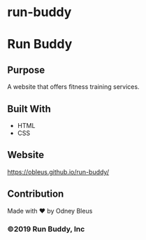 # run-buddy
# Run Buddy

## Purpose
A website that offers fitness training services.

## Built With
* HTML
* CSS

## Website
https://obleus.github.io/run-buddy/


## Contribution
Made with ❤️ by Odney Bleus


### ©️2019 Run Buddy, Inc 

